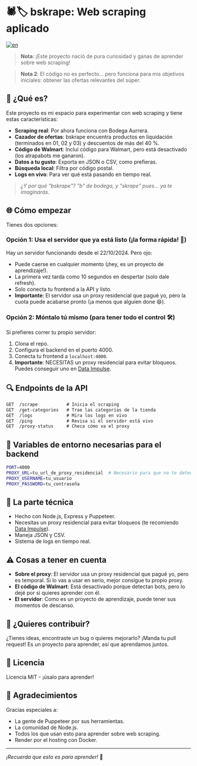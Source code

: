 # 🕷️🏷️ bskrape: Web scraping aplicado  
[![en](https://img.shields.io/badge/lang-en-blue.svg)](https://github.com/viccc287/bskrape/blob/main/README.md)

> **Nota**: ¡Este proyecto nació de pura curiosidad y ganas de aprender sobre web scraping!  

> **Nota 2**: El código no es perfecto... pero funciona para mis objetivos iniciales: obtener las ofertas relevantes del súper.

## 🎯 ¿Qué es?  

Este proyecto es mi espacio para experimentar con web scraping y tiene estas características:  

- **Scraping real**: Por ahora funciona con Bodega Aurrera.  
- **Cazador de ofertas**: bskrape encuentra productos en liquidación (terminados en 01, 02 y 03) y descuentos de más del 40 %.  
- **Código de Walmart**: Incluí código para Walmart, pero está desactivado (los atrapabots me ganaron).  
- **Datos a tu gusto**: Exporta en JSON o CSV, como prefieras.  
- **Búsqueda local**: Filtra por código postal.  
- **Logs en vivo**: Para ver qué está pasando en tiempo real.  

> *¿Y por qué "bskrape"? "b" de bodega, y "skrape" pues... ya te imaginarás.*  

## 🌐 Cómo empezar  

Tienes dos opciones:  

### Opción 1: Usa el servidor que ya está listo (¡la forma rápida! 🚀)  
Hay un servidor funcionando desde el 22/10/2024. Pero ojo:  
- Puede caerse en cualquier momento (¡hey, es un proyecto de aprendizaje!).  
- La primera vez tarda como 10 segundos en despertar (solo dale refresh).  
- Solo conecta tu frontend a la API y listo.  
- **Importante**: El servidor usa un proxy residencial que pagué yo, pero la cuota puede acabarse pronto (¡a menos que alguien done 😄).  

### Opción 2: Móntalo tú mismo (para tener todo el control 🛠️)  
Si prefieres correr tu propio servidor:  
1. Clona el repo.  
2. Configura el backend en el puerto 4000.  
3. Conecta tu frontend a `localhost:4000`.  
4. **Importante**: NECESITAS un proxy residencial para evitar bloqueos. Puedes conseguir uno en [Data Impulse](https://app.dataimpulse.com/sign-in).  

## 🔍 Endpoints de la API  

```markdown
GET  /scrape           # Inicia el scraping  
GET  /get-categories   # Trae las categorías de la tienda  
GET  /logs             # Mira los logs en vivo  
GET  /ping             # Revisa si el servidor está vivo  
GET  /proxy-status     # Checa cómo va el proxy  
```

## 🚀 Variables de entorno necesarias para el backend
 
   ```bash
   PORT=4000  
   PROXY_URL=tu_url_de_proxy_residencial  # Necesario para que no te detecten... 
   PROXY_USERNAME=tu_usuario  
   PROXY_PASSWORD=tu_contraseña  
   ```
## 🧪 La parte técnica  

- Hecho con Node.js, Express y Puppeteer.  
- Necesitas un proxy residencial para evitar bloqueos (te recomiendo [Data Impulse](https://app.dataimpulse.com/sign-in)).  
- Maneja JSON y CSV.  
- Sistema de logs en tiempo real.  

## ⚠️ Cosas a tener en cuenta  

- **Sobre el proxy**: El servidor usa un proxy residencial que pagué yo, pero es temporal. Si lo vas a usar en serio, mejor consigue tu propio proxy.  
- **El código de Walmart**: Está desactivado porque detectan bots, pero lo dejé por si quieres aprender con él.  
- **El servidor**: Como es un proyecto de aprendizaje, puede tener sus momentos de descanso.  

## 🤝 ¿Quieres contribuir?  

¿Tienes ideas, encontraste un bug o quieres mejorarlo? ¡Manda tu pull request! Es un proyecto para aprender, así que aprendamos juntos.  

## 📜 Licencia  

Licencia MIT - ¡úsalo para aprender!  

## 🙏 Agradecimientos  

Gracias especiales a:  
- La gente de Puppeteer por sus herramientas.  
- La comunidad de Node.js.  
- Todos los que usan esto para aprender sobre web scraping.
- Render por el hosting con Docker.

---

*¡Recuerda que esto es para aprender!* 🚀  